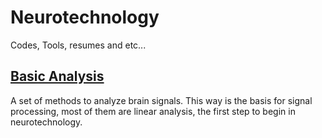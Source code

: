 # Neurotechnology

Codes, Tools, resumes and etc...


## [Basic Analysis](https://github.com/will-bc/Neurotechnology/tree/main/Basic_Analytics)

A set of methods to analyze brain signals. This way is the basis for signal processing, most of them are linear analysis, the first step to begin in neurotechnology.   
  
